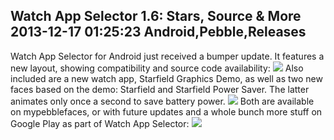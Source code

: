 Watch App Selector 1.6: Stars, Source & More
2013-12-17 01:25:23
Android,Pebble,Releases
---

Watch App Selector for Android just received a bumper update. It features a new layout, showing compatibility and source code availability:
![](/assets/import/media/2013/12/screenshot_2013-12-17-01-01-21.png?w=545)
Also included are a new watch app, Starfield Graphics Demo, as well as two new faces based on the demo: Starfield and Starfield Power Saver. The latter animates only once a second to save battery power.
![](/assets/import/media/2013/12/mockup.gif)
Both are available on mypebblefaces, or with future updates and a whole bunch more stuff on Google Play as part of Watch App Selector:
<a href="https://play.google.com/store/apps/details?id=com.wordpress.ninedof.watchappselector"> ![](https://developer.android.com/images/brand/en_generic_rgb_wo_60.png) </a>
